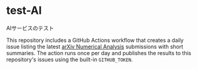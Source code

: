 # test-AI

AIサービスのテスト

This repository includes a GitHub Actions workflow that creates a daily issue
listing the latest [arXiv Numerical Analysis](https://arxiv.org/list/math.NA/new)
submissions with short summaries. The action runs once per day and publishes
the results to this repository's issues using the built-in `GITHUB_TOKEN`.
